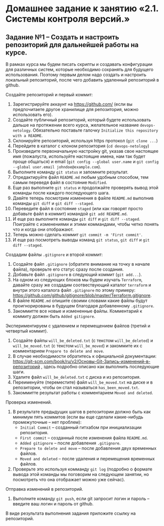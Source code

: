 # Домашнее задание к занятию «2.1. Системы контроля версий.»

## Задание №1 – Создать и настроить репозиторий для дальнейшей работы на курсе.

В рамках курса мы будем писать скрипты и создавать конфигурации для различных систем, которые необходимо сохранять для будущего использования. 
Поэтому первым делом надо создать и настроить локальный репозиторий, после чего добавить удаленный репозиторий в github.

Создайте репозиторий и первый коммит:

1. Зарегистрируйте аккаунт на https://github.com/ (если вы предпочитаете другое хранилище для репозитория, можно использовать его).
1. Создайте публичный репозиторий, который будете использовать дальше на протяжении всего курса, желательное название `devops-netology`.
   Обязательно поставьте галочку `Initialize this repository with a README`. 
2. Склонируйте репозиторий, используя https протокол (`git clone ...`) 
3. Перейдите в каталог с клоном репозитория (`cd devops-netology`)
4. Произведите первоначальную настройку git, указав свое настоящее имя (пожалуста, используйте настоящие имена, 
нам так будет проще общаться) и email (`git config --global user.name` и `git config --global user.email johndoe@example.com`).
1. Выполните команду `git status` и запомните результат.
1. Отредактируйте файл `README.md` любым удобным способом, тем самым переведя файл в состояние `Modified`.
1. Еще раз выполните `git status` и продолжайте проверять вывод этой команды после каждого последующего шага. 
1. Давйте теперь посмотрим изменения в файле `README.md` выполнив команды `git diff` и `git diff --staged`.
1. Переведите файл в состояние `staged` (или как говорят просто добавьте файл в коммит) командой `git add README.md`.
1. И еще раз выполните команды `git diff` и `git diff --staged`. Поиграйте с изменениями и этими коммандами, чтобы четко понять
что и когда они отображают. 
1. Теперь можно сделать коммит `git commit -m 'First commit'`.
1. И еще раз посмотреть выводы команд `git status`, `git diff` и `git diff --staged`.

Создадим файлы `.gitignore` и второй коммит:

1. Создайте файл `.gitignore` (обратите внимание на точку в начале файла), проверьте его статус сразу после создания. 
1. Добавьте файл `.gitignore` в следующий коммит (`git add...`).
1. На одном из следующих блоков мы будем изучать `Terraform`, давайте сразу же создадим соотвествующий каталог `terraform` и внутри
этого каталога файл `.gitignore` по этому примеру: https://github.com/github/gitignore/blob/master/Terraform.gitignore.  
1. В файле `README.md` опишите своими словами какие файлы будут проигнорированы в будущем благодаря добавленному `.gitignore`.
1. Закоммитте все новые и измененные файлы. Комментарий к коммиту должен быть `Added gitignore`.

Экспериментируем с удалением и перемещением файлов (третий и четвертый коммит).

1. Создайте файлы `will_be_deleted.txt` (с текстом `will_be_deleted`) и `will_be_moved.txt` (с текстом `will_be_moved`) и закоммите их с комментарием `Prepare to delete and move`.
1. В случае необходимости обратитесь к официальной документации: https://git-scm.com/book/ru/v2/Основы-Git-Запись-изменений-в-репозиторий ,
здесь подробно описано как выполнить последующие шаги. 
1. Удалите файл `will_be_deleted.txt` с диска и из репозитория. 
1. Переименуйте (переместите) файл `will_be_moved.txt` на диске и в репозитории, чтобы он стал называться `has_been_moved.txt`.
1. Закоммитте результат работы с комментарием `Moved and deleted`.

Проверка изменений. 
1. В результате предыдущих шагов в репозитории должно быть как минимум пять коммитов (если вы еще сделали какие-нибудь промежуточные – нет проблем):
    * `Initial Commit` – созданный гитхабом при инициализации репозитория. 
    * `First commit` – созданный после изменения файла `README.md`.
    * `Added gitignore` – после добавления `.gitignore`.
    * `Prepare to delete and move` – после добавления двух временных файлов.
    * `Moved and deleted` – после удаления и перемещения временных файлов. 
2. Проверьте это используя комманду `git log` (подробно о формате вывода этой команды мы поговорим на следующем занятии, 
но посмотреть что она отображает можно уже сейчас).

Отправка изменений в репозиторий. 
1. Выполните команду `git push`, если git запросит логин и пароль – введите ваш логин и пароль от github. 

В виде результата выполнения задания приложите ссылку на репозиторий.